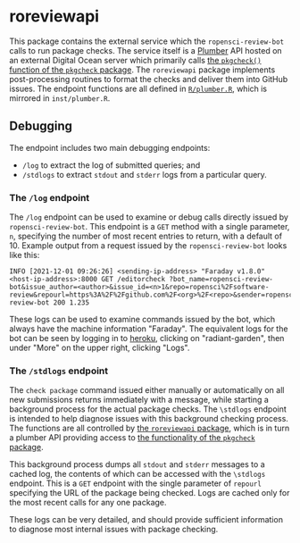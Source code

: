 
# roreviewapi

This package contains the external service which the `ropensci-review-bot`
calls to run package checks. The service itself is a
[Plumber](https://rplumber.io) API hosted on an external Digital Ocean server
which primarily calls [the `pkgcheck()` function of the `pkgcheck`
package](/pkgcheck/pkgcheck). The `roreviewapi` package implements
post-processing routines to format the checks and deliver them into GitHub
issues. The endpoint functions are all defined in
[`R/plumber.R`](https://github.com/ropensci-review-tools/roreviewapi/blob/main/R/plumber.R),
which is mirrored in `inst/plumber.R`.

## Debugging

The endpoint includes two main debugging endpoints:

- `/log` to extract the log of submitted queries; and
- `/stdlogs` to extract `stdout` and `stderr` logs from a particular query.

### The `/log` endpoint

The `/log` endpoint can be used to examine or debug calls directly issued by
`ropensci-review-bot`. This endpoint is a `GET` method with a single parameter,
`n`, specifying the number of most recent entries to return, with a default of
10. Example output from a request issued by the `ropensci-review-bot` looks
like this:

```
INFO [2021-12-01 09:26:26] <sending-ip-address> "Faraday v1.8.0" <host-ip-address>:8000 GET /editorcheck ?bot_name=ropensci-review-bot&issue_author=<author>&issue_id=<n>1&repo=ropensci%2Fsoftware-review&repourl=https%3A%2F%2Fgithub.com%2F<org>%2F<repo>&sender=ropensci-review-bot 200 1.235
```

These logs can be used to examine commands issued by the bot, which always have
the machine information "Faraday". The equivalent logs for the bot can be seen
by logging in to [heroku](https://heroku.com), clicking on "radiant-garden",
then under "More" on the upper right, clicking "Logs".

### The `/stdlogs` endpoint

The `check package` command issued either manually or automatically on all new
submissions returns immediately with a message, while starting a background
process for the actual package checks. The `\stdlogs` endpoint is intended to
help diagnose issues with this background checking process. The functions are
all controlled by [the `roreviewapi`
package](https://github.com/ropensci-review-tools/roreviewapi), which is in
turn a plumber API providing access to [the functionality of the `pkgcheck`
package](https://github.com/ropensci-review-tools/pkgcheck).

This background process dumps all `stdout` and `stderr` messages to a cached
log, the contents of which can be accessed with the `\stdlogs` endpoint. This
is a `GET` endpoint with the single parameter of `repourl` specifying the URL
of the package being checked. Logs are cached only for the most recent calls
for any one package.

These logs can be very detailed, and should provide sufficient information to
diagnose most internal issues with package checking.
